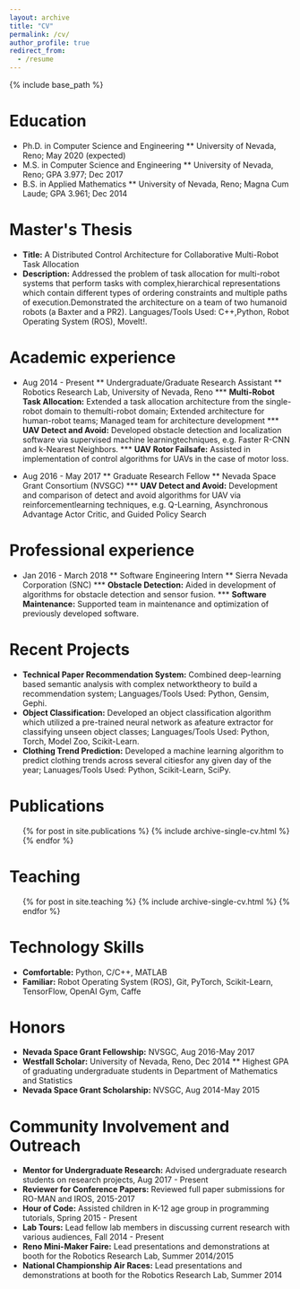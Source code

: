 ```yaml
---
layout: archive
title: "CV"
permalink: /cv/
author_profile: true
redirect_from:
  - /resume
---
```


{% include base_path %}

Education
======
* Ph.D. in Computer Science and Engineering
** University of Nevada, Reno; May 2020 (expected) 
* M.S. in Computer Science and Engineering
** University of Nevada, Reno; GPA 3.977; Dec 2017 
* B.S. in Applied Mathematics
** University of Nevada, Reno; Magna Cum Laude; GPA 3.961; Dec 2014 


Master's Thesis
======
* __Title:__ A Distributed Control Architecture for Collaborative Multi-Robot Task Allocation
* __Description:__ Addressed the problem of task allocation for multi-robot systems that perform tasks with complex,hierarchical representations which contain different types of ordering constraints and multiple paths of execution.Demonstrated the architecture on a team of two humanoid robots (a Baxter and a PR2).  Languages/Tools Used:  C++,Python, Robot Operating System (ROS), MoveIt!. 

Academic experience
======
* Aug 2014 - Present
  ** Undergraduate/Graduate Research Assistant
  ** Robotics Research Lab, University of Nevada, Reno
  *** __Multi-Robot Task Allocation:__  Extended a task allocation architecture from the single-robot domain to themulti-robot domain; Extended architecture for human-robot teams; Managed team for architecture development
  *** __UAV Detect and Avoid:__  Developed obstacle detection and localization software via supervised machine learningtechniques, e.g.  Faster R-CNN and k-Nearest Neighbors.
  *** __UAV Rotor Failsafe:__  Assisted in implementation of control algorithms for UAVs in the case of motor loss.

* Aug 2016 - May 2017
  ** Graduate Research Fellow
  ** Nevada Space Grant Consortium (NVSGC)
  *** __UAV Detect and Avoid:__  Development and comparison of detect and avoid algorithms for UAV via reinforcementlearning techniques, e.g.  Q-Learning, Asynchronous Advantage Actor Critic, and Guided Policy Search


Professional experience
======
* Jan 2016 - March 2018
  ** Software Engineering Intern
  ** Sierra Nevada Corporation (SNC)
  *** __Obstacle Detection:__  Aided in development of algorithms for obstacle detection and sensor fusion.
  *** __Software Maintenance:__  Supported team in maintenance and optimization of previously developed software.


Recent Projects
======
* __Technical Paper Recommendation System:__  Combined deep-learning based semantic analysis with complex networktheory to build a recommendation system; Languages/Tools Used:  Python, Gensim, Gephi.
* __Object Classification:__  Developed an object classification algorithm which utilized a pre-trained neural network as afeature extractor for classifying unseen object classes; Languages/Tools Used:  Python, Torch, Model Zoo, Scikit-Learn.
* __Clothing Trend Prediction:__  Developed a machine learning algorithm to predict clothing trends across several citiesfor any given day of the year; Lanuages/Tools Used:  Python, Scikit-Learn, SciPy.


Publications
======
  <ul>{% for post in site.publications %}
    {% include archive-single-cv.html %}
  {% endfor %}</ul>
  

Teaching
======
  <ul>{% for post in site.teaching %}
    {% include archive-single-cv.html %}
  {% endfor %}</ul>


Technology Skills
======
* __Comfortable:__ Python, C/C++, MATLAB
* __Familiar:__ Robot Operating System (ROS), Git, PyTorch, Scikit-Learn, TensorFlow, OpenAI Gym, Caffe


Honors
======
* __Nevada Space Grant Fellowship:__  NVSGC, Aug 2016-May 2017
* __Westfall Scholar:__  University of Nevada, Reno, Dec 2014
** Highest GPA of graduating undergraduate students in Department of Mathematics and Statistics
* __Nevada Space Grant Scholarship:__  NVSGC, Aug 2014-May 2015


Community Involvement and Outreach
======
* __Mentor for Undergraduate Research:__  Advised undergraduate research students on research projects, Aug 2017 - Present
* __Reviewer for Conference Papers:__  Reviewed full paper submissions for RO-MAN and IROS, 2015-2017
* __Hour of Code:__  Assisted children in K-12 age group in programming tutorials, Spring 2015 - Present
* __Lab Tours:__  Lead fellow lab members in discussing current research with various audiences, Fall 2014 - Present
* __Reno Mini-Maker Faire:__  Lead presentations and demonstrations at booth for the Robotics Research Lab, Summer 2014/2015
* __National Championship Air Races:__  Lead presentations and demonstrations at booth for the Robotics Research Lab, Summer 2014

